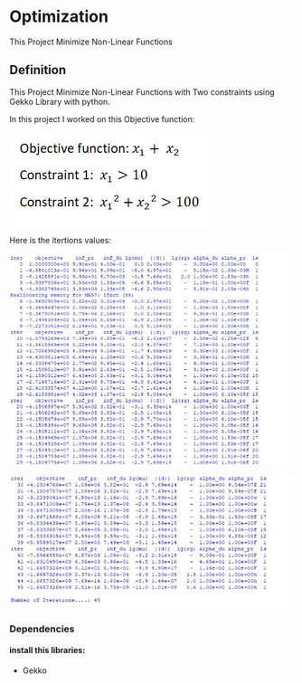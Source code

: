 # Optimization
This Project Minimize Non-Linear Functions

## Definition

This Project Minimize Non-Linear Functions with Two constraints  using Gekko Library with python.

In this project I worked on this Objective function:

![](Equations.JPG)

Here is the itertions values:

![](itertions.JPG)

![](itertions2.JPG)


### Dependencies

#### install this libraries:
- Gekko


